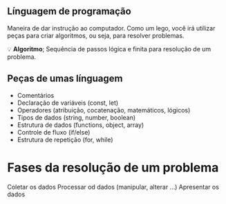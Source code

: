 ## Línguagem de programação

Maneira de dar instrução ao computador.
Como um lego, você irá utilizar peças para criar algoritmos, ou seja, para resolver problemas.

💡 **Algoritmo**; Sequência de passos lógica e finita para resolução de um problema.

## Peças de umas línguagem

- Comentários
- Declaração de variáveis (const, let)
- Operadores (atribuição, cocatenação, matemáticos, lógicos)
- Tipos de dados (string, number, boolean)
- Estrutura de dados (functions, object, array)
- Controle de fluxo (if/else)
- Estrutura de repetição (for, while)

# Fases da resolução de um problema

Coletar os dados
Processar od dados (manipular, alterar ...)
Apresentar os dados